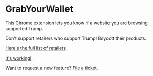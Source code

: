# GrabYourWallet

This Chrome extension lets you know if a website you are browsing supported Trump.

Don't support retailers who support Trump! Boycott their products.

[Here's the full list of retailers](https://docs.google.com/spreadsheets/d/1vu0Y0HvadMgG_LN7dF8W7M66oPCcx_nmSARQWirV7iY/htmlview?usp=drivesdk&sle=true#).

[It's working!](https://twitter.com/shannoncoulter/status/797509318945828864).

Want to request a new feature? [File a ticket](https://github.com/egonSchiele/GrabYourWallet/issues).
